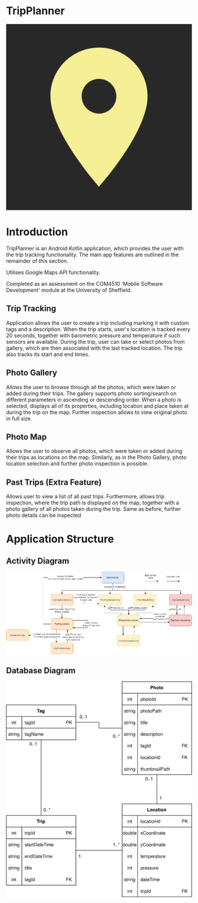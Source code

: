 # TripPlanner
![TripPlanner Logo](app/src/main/trip_planner_icon-playstore.png)
# Introduction
TripPlanner is an Android Kotlin application, which provides the user with the trip tracking
functionality. The main app features are outlined in the remainder of this section.

Utilises Google Maps API functionality.

Completed as an assessment on the COM4510 'Mobile Software Development' module at the University
of Sheffield.

## Trip Tracking
Application allows the user to create a trip including marking it with custom tags and a description.
When the trip starts, user's location is tracked every 20 seconds, together with barometric pressure
and temperature if such sensors are available. During the trip, user can take or select photos from
gallery, which are then associated with the last tracked location. The trip also tracks its start and
end times.

## Photo Gallery
Allows the user to browse through all the photos, which were taken or added during their trips. 
The gallery supports photo sorting/search on different parameters in ascending or descending order.
When a photo is selected, displays all of its properties, including location and place taken at
during the trip on the map. Further inspection allows to view original photo in full size.

## Photo Map
Allows the user to observe all photos, which were taken or added during their trips as locations
on the map. Similarly, as in the Photo Gallery, photo location selection and further photo inspection
is possible.

## Past Trips (Extra Feature)
Allows user to view a list of all past trips. Furthermore, allows trip inspection, where the trip
path is displayed on the map, together with a photo gallery of all photos taken during the trip.
Same as before, further photo details can be inspected

# Application Structure
## Activity Diagram
![Activity Diagram](readme_related/Activity%20Diagram.png)
## Database Diagram
![Database Diagram](readme_related/Database%20Diagram.png)